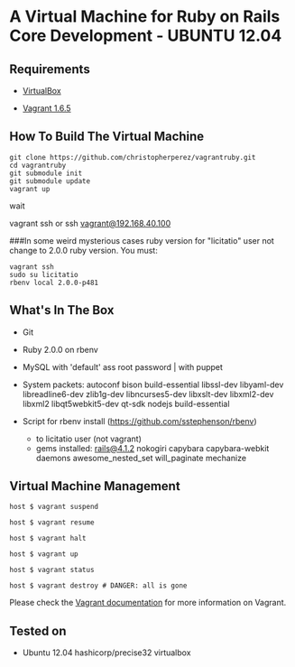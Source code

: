 # A Virtual Machine for Ruby on Rails Core Development - UBUNTU 12.04

## Requirements

* [VirtualBox](https://www.virtualbox.org)

* [Vagrant 1.6.5](http://vagrantup.com) 

## How To Build The Virtual Machine

    git clone https://github.com/christopherperez/vagrantruby.git
    cd vagrantruby
    git submodule init
    git submodule update
    vagrant up

wait

vagrant ssh 
or
ssh vagrant@192.168.40.100


###In some weird mysterious cases ruby version for "licitatio" user not change to 2.0.0 ruby version. You must:

    vagrant ssh
    sudo su licitatio
    rbenv local 2.0.0-p481


## What's In The Box

* Git

* Ruby 2.0.0 on rbenv 

* MySQL with 'default' ass root password | with puppet

* System packets: autoconf bison build-essential libssl-dev libyaml-dev libreadline6-dev zlib1g-dev libncurses5-dev libxslt-dev libxml2-dev libxml2 libqt5webkit5-dev qt-sdk nodejs build-essential

* Script for rbenv install (https://github.com/sstephenson/rbenv)
	* to licitatio user (not vagrant)
	* gems installed: rails@4.1.2 nokogiri capybara capybara-webkit daemons awesome_nested_set will_paginate mechanize


## Virtual Machine Management

    host $ vagrant suspend

    host $ vagrant resume

    host $ vagrant halt

    host $ vagrant up

    host $ vagrant status

    host $ vagrant destroy # DANGER: all is gone

Please check the [Vagrant documentation](http://docs.vagrantup.com/v2/) for more information on Vagrant.


## Tested on

* Ubuntu 12.04 hashicorp/precise32 virtualbox
